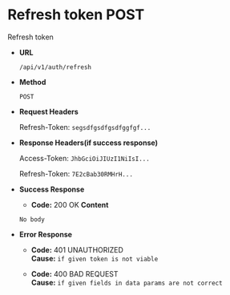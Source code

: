 # Refresh token POST

Refresh token

* **URL**

  `/api/v1/auth/refresh`

* **Method**

  `POST`

* **Request Headers**

  Refresh-Token: `segsdfgsdfgsdfggfgf...`

* **Response Headers(if success response)**

  Access-Token: `JhbGciOiJIUzI1NiIsI...`

  Refresh-Token: `7E2cBab30RMHrH...`

* **Success Response**

  * **Code:** 200 OK
  **Content**

  `No body`

* **Error Response**

  * **Code:** 401 UNAUTHORIZED  
  **Cause:** `if given token is not viable`

  * **Code:** 400 BAD REQUEST  
  **Cause:** `if given fields in data params are not correct`
